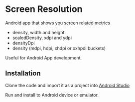 # Screen Resolution

Android app that shows you screen related metrics
- density, width and height
- scaledDensity, xdpi and ydpi
- densityDpi
- density (mdpi, hdpi, xhdpi or xxhpdi buckets)

Useful for Android App development.

## Installation

Clone the code and import it as a project into [Android Studio](http://developer.android.com/intl/es/tools/studio/index.html)

Run and install to Android device or emulator.





